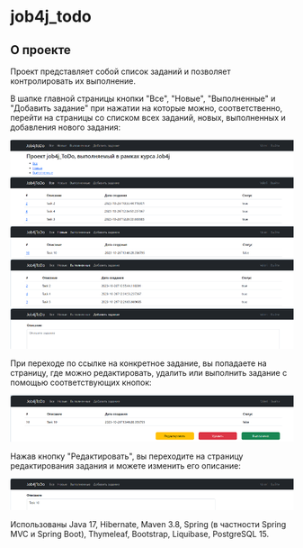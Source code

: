 # job4j_todo

## О проекте

<p>Проект представляет собой список заданий и позволяет контролировать их выполнение.</p>

<p>В шапке главной страницы кнопки "Все", "Новые", "Выполненные" и "Добавить задание" при нажатии на которые можно,
соответственно, перейти на страницы со списком всех заданий, новых, выполненных и добавления нового задания:</p>
<img src="img/index.png"/> 
<img src="img/list.png"/>
<img src="img/new.png"/>
<img src="img/done.png"/>
<img src="img/create.png"/>
<p>При переходе по ссылке на конкретное задание, вы попадаете на страницу,
где можно редактировать, удалить или выполнить задание с помощью соответствующих кнопок:</p>
<img src="img/one.png"/> 
<p>Нажав кнопку "Редактировать", вы переходите на страницу редактирования задания и можете изменить его описание:</p>
<img src="img/edit.png"/>

Использованы Java 17, Hibernate, Maven 3.8, Spring (в частности Spring MVC и Spring Boot),
Thymeleaf, Bootstrap, Liquibase, PostgreSQL 15.


